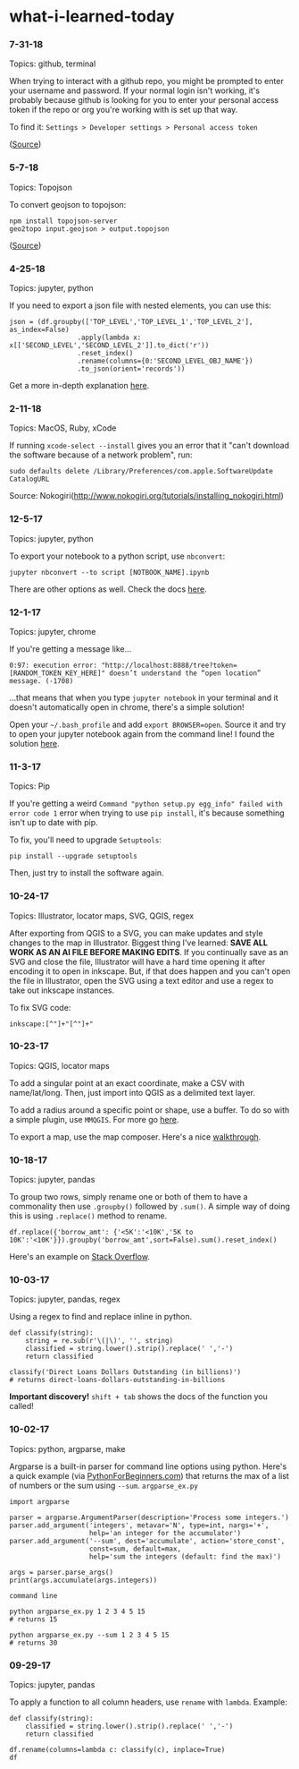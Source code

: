 # what-i-learned-today

### 7-31-18
Topics: github, terminal

When trying to interact with a github repo, you might be prompted to enter your username and password. If your normal login isn't working, it's probably because github is looking for you to enter your personal access token if the repo or org you're working with is set up that way.

To find it: `Settings > Developer settings > Personal access token`

([Source](https://medium.com/@ginnyfahs/github-error-authentication-failed-from-command-line-3a545bfd0ca8))

### 5-7-18
Topics: Topojson

To convert geojson to topojson:

```
npm install topojson-server
geo2topo input.geojson > output.topojson
```

([Source](https://gis.stackexchange.com/questions/45138/convert-geojson-to-topojson?utm_medium=organic&utm_source=google_rich_qa&utm_campaign=google_rich_qa))

### 4-25-18
Topics: jupyter, python

If you need to export a json file with nested elements, you can use this:

```
json = (df.groupby(['TOP_LEVEL','TOP_LEVEL_1','TOP_LEVEL_2'], as_index=False)
                 .apply(lambda x: x[['SECOND_LEVEL','SECOND_LEVEL_2']].to_dict('r'))
                 .reset_index()
                 .rename(columns={0:'SECOND_LEVEL_OBJ_NAME'})
                 .to_json(orient='records'))
```

Get a more in-depth explanation [here](https://stackoverflow.com/questions/40470954/convert-pandas-dataframe-to-nested-json?utm_medium=organic&utm_source=google_rich_qa&utm_campaign=google_rich_qa).

### 2-11-18
Topics: MacOS, Ruby, xCode

If running `xcode-select --install` gives you an error that it "can't download the software because of a network problem", run:

```
sudo defaults delete /Library/Preferences/com.apple.SoftwareUpdate CatalogURL
```

Source: Nokogiri(http://www.nokogiri.org/tutorials/installing_nokogiri.html)

### 12-5-17
Topics: jupyter, python

To export your notebook to a python script, use `nbconvert`:

```
jupyter nbconvert --to script [NOTBOOK_NAME].ipynb
```

There are other options as well. Check the docs [here](http://nbconvert.readthedocs.io/en/stable/usage.html#).

### 12-1-17
Topics: jupyter, chrome

If you're getting a message like...

```
0:97: execution error: "http://localhost:8888/tree?token=[RANDOM_TOKEN_KEY_HERE]" doesn’t understand the “open location” message. (-1708)
```

...that means that when you type `jupyter notebook` in your terminal and it doesn't automatically open in chrome, there's a simple solution!

Open your `~/.bash_profile` and add `export BROWSER=open`. Source it and try to open your jupyter notebook again from the command line! I found the solution [here](https://github.com/conda/conda/issues/5408).

### 11-3-17
Topics: Pip

If you're getting a weird `Command "python setup.py egg_info" failed with error code 1` error when trying to use `pip install`, it's because something isn't up to date with pip.

To fix, you'll need to upgrade `Setuptools`:
```
pip install --upgrade setuptools
```

Then, just try to install the software again.

### 10-24-17
Topics: Illustrator, locator maps, SVG, QGIS, regex

After exporting from QGIS to a SVG, you can make updates and style changes to the map in Illustrator. Biggest thing I've learned: **SAVE ALL WORK AS AN AI FILE BEFORE MAKING EDITS**. If you continually save as an SVG and close the file, Illustrator will have a hard time opening it after encoding it to open in inkscape. But, if that does happen and you can't open the file in Illustrator, open the SVG using a text editor and use a regex to take out inkscape instances.

To fix SVG code:
```
inkscape:[^"]+"[^"]+"
```

### 10-23-17
Topics: QGIS, locator maps

To add a singular point at an exact coordinate, make a CSV with name/lat/long. Then, just import into QGIS as a delimited text layer.

To add a radius around a specific point or shape, use a buffer. To do so with a simple plugin, use `MMQGIS`. For more go [here](https://gis.stackexchange.com/questions/29509/how-to-draw-a-circle-with-a-set-radius).

To export a map, use the map composer. Here's a nice [walkthrough](http://docs.qgis.org/2.0/da/docs/training_manual/map_composer/map_composer.html).

### 10-18-17
Topics: jupyter, pandas

To group two rows, simply rename one or both of them to have a commonality then use `.groupby()` followed by `.sum()`. A simple way of doing this is using `.replace()` method to rename.

```
df.replace({'borrow_amt': {'<5K':'<10K','5K to 10K':'<10K'}}).groupby('borrow_amt',sort=False).sum().reset_index()
```

Here's an example on [Stack Overflow](https://stackoverflow.com/questions/37947479/pandas-sum-two-rows-of-dataframe-without-rearranging-dataframe).

### 10-03-17
Topics: jupyter, pandas, regex

Using a regex to find and replace inline in python.
```
def classify(string):
    string = re.sub(r'\(|\)', '', string)
    classified = string.lower().strip().replace(' ','-')
    return classified

classify('Direct Loans Dollars Outstanding (in billions)')
# returns direct-loans-dollars-outstanding-in-billions
```

**Important discovery!**
`shift + tab` shows the docs of the function you called!

### 10-02-17
Topics: python, argparse, make

Argparse is a built-in parser for command line options using python. Here's a quick example (via [PythonForBeginners.com](http://www.pythonforbeginners.com/argparse/argparse-tutorial)) that returns the max of a list of numbers or the sum using `--sum`.
`argparse_ex.py`
```
import argparse

parser = argparse.ArgumentParser(description='Process some integers.')
parser.add_argument('integers', metavar='N', type=int, nargs='+',
                    help='an integer for the accumulator')
parser.add_argument('--sum', dest='accumulate', action='store_const',
                    const=sum, default=max,
                    help='sum the integers (default: find the max)')

args = parser.parse_args()
print(args.accumulate(args.integers))
```

`command line`
```
python argparse_ex.py 1 2 3 4 5 15
# returns 15

python argparse_ex.py --sum 1 2 3 4 5 15
# returns 30
```

### 09-29-17
Topics: jupyter, pandas

To apply a function to all column headers, use `rename` with `lambda`.
Example:
```
def classify(string):
    classified = string.lower().strip().replace(' ','-')
    return classified

df.rename(columns=lambda c: classify(c), inplace=True)
df
```
